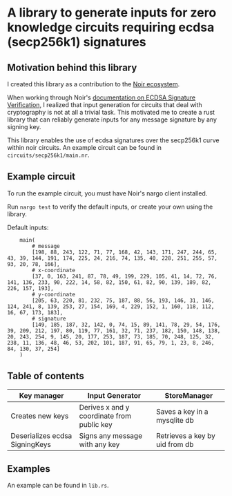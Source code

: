 # A library to generate inputs for zero knowledge circuits requiring ecdsa (secp256k1) signatures

## Motivation behind this library
I created this library as a contribution to the [Noir ecosystem](https://github.com/noir-lang/noir).

When working through Noir's [documentation on ECDSA Signature Verification](https://noir-lang.org/standard_library/cryptographic_primitives/ecdsa_sig_verification), I realized that input generation for circuits that deal with cryptography is not at all a trivial task. This motivated me to create a rust library that can reliably generate inputs for any message signature by any signing key.

This library enables the use of ecdsa signatures over the secp256k1 curve within noir circuits. An example circuit can be found in `circuits/secp256k1/main.nr`.

## Example circuit

To run the example circuit, you must have Noir's nargo client installed.

Run `nargo test` to verify the default inputs, or create your own using the library.

Default inputs:

```
    main(
        # message
        [198, 88, 243, 122, 71, 77, 168, 42, 143, 171, 247, 244, 65, 43, 39, 144, 191, 174, 225, 24, 216, 74, 135, 40, 228, 251, 255, 57, 93, 20, 78, 166],
        # x-coordinate
        [37, 0, 163, 241, 87, 78, 49, 199, 229, 105, 41, 14, 72, 76, 141, 136, 233, 90, 222, 14, 58, 82, 150, 61, 82, 90, 139, 189, 82, 226, 157, 193],
        # y-coordinate
        [205, 63, 220, 81, 232, 75, 187, 88, 56, 193, 146, 31, 146, 124, 241, 8, 139, 253, 27, 154, 169, 4, 229, 152, 1, 160, 118, 112, 16, 67, 173, 183],
        # signature
        [149, 185, 187, 32, 142, 0, 74, 15, 89, 141, 78, 29, 54, 176, 39, 209, 212, 197, 80, 119, 77, 161, 32, 71, 237, 182, 150, 148, 138, 20, 243, 254, 9, 145, 20, 177, 253, 187, 73, 185, 70, 248, 125, 32, 238, 11, 136, 48, 46, 53, 202, 101, 187, 91, 65, 79, 1, 23, 8, 246, 84, 130, 37, 254]
    )
```

## Table of contents

|        Key manager             |              Input Generator                  |       StoreManager             |
|--------------------------------|-----------------------------------------------|--------------------------------|
| Creates new keys               | Derives x and y coordinate from public key    | Saves a key in a mysqlite db   |
| Deserializes ecdsa SigningKeys | Signs any message with any key                | Retrieves a key by uid from db |

## Examples

An example can be found in `lib.rs`.
